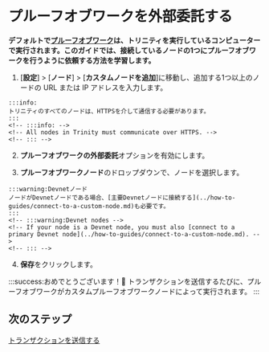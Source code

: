 # プルーフオブワークを外部委託する
<!-- # Outsource proof of work -->

**デフォルトで[プルーフオブワーク](root://getting-started/0.1/transactions/proof-of-work.md)は、トリニティを実行しているコンピューターで実行されます。このガイドでは、接続しているノードの1つにプルーフオブワークを行うように依頼する方法を学習します。**
<!-- **By default [proof of work](root://getting-started/0.1/transactions/proof-of-work.md) is done on the computer that is running Trinity. In this guide, you learn how to ask one of the connected nodes to do proof of work instead.** -->

1. [**設定**] > [**ノード**] > [**カスタムノードを追加**]に移動し、追加する1つ以上のノードの URL または IP アドレスを入力します。
  <!-- 1. Go to **Settings** > **Node** > **Add custom nodes**,  and enter the URL or IP address of one or more nodes that you want to add -->

    :::info:
    トリニティのすべてのノードは、HTTPSを介して通信する必要があります。
    :::
    <!-- :::info: -->
    <!-- All nodes in Trinity must communicate over HTTPS. -->
    <!-- ::: -->

2. **プルーフオブワークの外部委託**オプションを有効にします。
<!-- 2. Enable the **Outsource proof of work** option -->

3. **プルーフオブワークノード**のドロップダウンで、ノードを選択します。
  <!-- 3. In the **PROOF OF WORK NODE** dropdown, select your node -->

    :::warning:Devnetノード
    ノードがDevnetノードである場合、[主要Devnetノードに接続する](../how-to-guides/connect-to-a-custom-node.md)も必要です。
    :::
    <!-- :::warning:Devnet nodes -->
    <!-- If your node is a Devnet node, you must also [connect to a primary Devnet node](../how-to-guides/connect-to-a-custom-node.md). -->
    <!-- ::: -->

4. **保存**をクリックします。
  <!-- 4. Click **Save** -->

:::success:おめでとうございます！:tada:
トランザクションを送信するたびに、プルーフオブワークがカスタムプルーフオブワークノードによって実行されます。
:::
<!-- :::success:Congratulations! :tada: -->
<!-- Whenever you send a transaction, the proof of work is done by your custom proof-of-work node. -->
<!-- ::: -->

## 次のステップ
<!-- ## Next steps -->

[トランザクションを送信する](../how-to-guides/send-a-transaction.md)
<!-- [Send a transaction](../how-to-guides/send-a-transaction.md) -->
